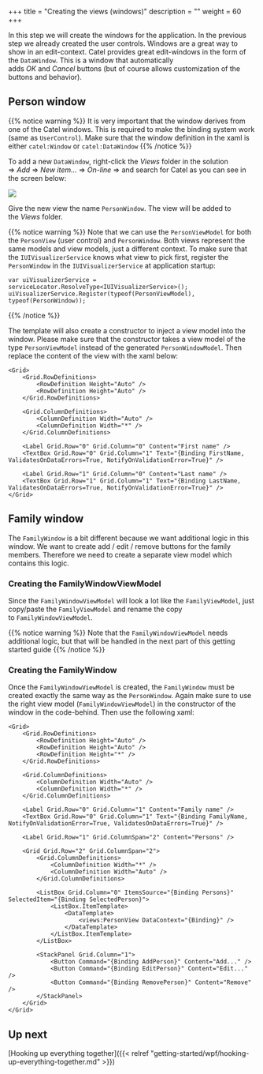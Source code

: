 +++
title = "Creating the views (windows)" 
description = ""
weight = 60
+++

In this step we will create the windows for the application. In the previous step we already created the user controls. Windows are a great way to show in an edit-context. Catel provides great edit-windows in the form of the `DataWindow`. This is a window that automatically adds *OK* and *Cancel* buttons (but of course allows customization of the buttons and behavior).

## Person window

{{% notice warning %}}
It is very important that the window derives from one of the Catel windows. This is required to make the binding system work (same as `UserControl`). Make sure that the window definition in the xaml is either `catel:Window` or `catel:DataWindow`
{{% /notice %}}

To add a new `DataWindow`, right-click the *Views* folder in the solution =\> *Add* =\> *New item...* =\> *On-line* =\> and search for Catel as you can see in the screen below:

![](../../../images/getting-started/wpf/creating-the-windows/itemtemplate.png)

Give the new view the name `PersonWindow`. The view will be added to the *Views* folder.

{{% notice warning %}}
Note that we can use the `PersonViewModel` for both the `PersonView` (user control) and `PersonWindow`. Both views represent the same models and view models, just a different context. To make sure that the `IUIVisualizerService` knows what view to pick first, register the `PersonWindow` in the `IUIVisualizerService` at application startup:

```
var uiVisualizerService = serviceLocator.ResolveType<IUIVisualizerService>();
uiVisualizerService.Register(typeof(PersonViewModel), typeof(PersonWindow));
```
{{% /notice %}}

The template will also create a constructor to inject a view model into the window. Please make sure that the constructor takes a view model of the type `PersonViewModel` instead of the generated `PersonWindowModel`. Then replace the content of the view with the xaml below:

```
<Grid>
    <Grid.RowDefinitions>
        <RowDefinition Height="Auto" />
        <RowDefinition Height="Auto" />
    </Grid.RowDefinitions>

    <Grid.ColumnDefinitions>
        <ColumnDefinition Width="Auto" />
        <ColumnDefinition Width="*" />
    </Grid.ColumnDefinitions>

    <Label Grid.Row="0" Grid.Column="0" Content="First name" />
    <TextBox Grid.Row="0" Grid.Column="1" Text="{Binding FirstName, ValidatesOnDataErrors=True, NotifyOnValidationError=True}" />

    <Label Grid.Row="1" Grid.Column="0" Content="Last name" />
    <TextBox Grid.Row="1" Grid.Column="1" Text="{Binding LastName, ValidatesOnDataErrors=True, NotifyOnValidationError=True}" />
</Grid>
```

## Family window

The `FamilyWindow` is a bit different because we want additional logic in this window. We want to create add / edit / remove buttons for the family members. Therefore we need to create a separate view model which contains this logic. 

### Creating the FamilyWindowViewModel

Since the `FamilyWindowViewModel` will look a lot like the `FamilyViewModel`,  just copy/paste the `FamilyViewModel` and rename the copy to `FamilyWindowViewModel`.

{{% notice warning %}}
Note that the `FamilyWindowViewModel` needs additional logic, but that will be handled in the next part of this getting started guide
{{% /notice %}}

### Creating the FamilyWindow

Once the `FamilyWindowViewModel` is created, the `FamilyWindow` must be created exactly the same way as the `PersonWindow`. Again make sure to use the right view model (`FamilyWindowViewModel`) in the constructor of the window in the code-behind. Then use the following xaml:

```
<Grid>
    <Grid.RowDefinitions>
        <RowDefinition Height="Auto" />
        <RowDefinition Height="Auto" />
        <RowDefinition Height="*" />
    </Grid.RowDefinitions>

    <Grid.ColumnDefinitions>
        <ColumnDefinition Width="Auto" />
        <ColumnDefinition Width="*" />
    </Grid.ColumnDefinitions>

    <Label Grid.Row="0" Grid.Column="1" Content="Family name" />
    <TextBox Grid.Row="0" Grid.Column="1" Text="{Binding FamilyName, NotifyOnValidationError=True, ValidatesOnDataErrors=True}" />

    <Label Grid.Row="1" Grid.ColumnSpan="2" Content="Persons" />

    <Grid Grid.Row="2" Grid.ColumnSpan="2">
        <Grid.ColumnDefinitions>
            <ColumnDefinition Width="*" />
            <ColumnDefinition Width="Auto" />
        </Grid.ColumnDefinitions>

        <ListBox Grid.Column="0" ItemsSource="{Binding Persons}" SelectedItem="{Binding SelectedPerson}">
            <ListBox.ItemTemplate>
                <DataTemplate>
                    <views:PersonView DataContext="{Binding}" />
                </DataTemplate>
            </ListBox.ItemTemplate>
        </ListBox>
            
        <StackPanel Grid.Column="1">
            <Button Command="{Binding AddPerson}" Content="Add..." />
            <Button Command="{Binding EditPerson}" Content="Edit..." />
            <Button Command="{Binding RemovePerson}" Content="Remove" />
        </StackPanel>
    </Grid>
</Grid>
```

## Up next

[Hooking up everything together]({{< relref "getting-started/wpf/hooking-up-everything-together.md" >}})
